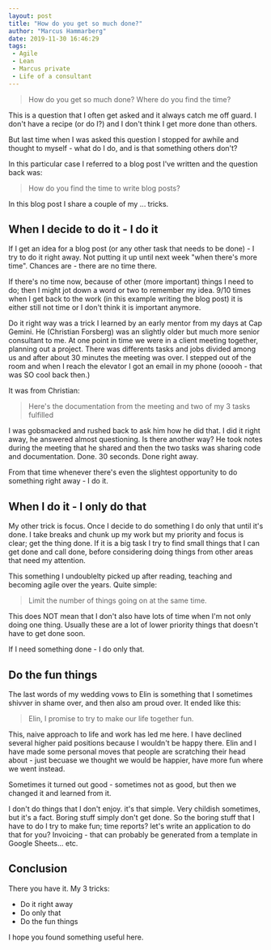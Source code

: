 ```yaml
---
layout: post
title: "How do you get so much done?"
author: "Marcus Hammarberg"
date: 2019-11-30 16:46:29
tags:
 - Agile
 - Lean
 - Marcus private
 - Life of a consultant
---
```


> How do you get so much done? Where do you find the time? 

This is a question that I often get asked and it always catch me off guard. I don't have a recipe (or do I?) and I don't think I get more done than others. 

But last time when I was asked this question I stopped for awhile and thought to myself - what do I do, and is that something others don't?

In this particular case I referred to a blog post I've written and the question back was: 

> How do you find the time to write blog posts? 

In this blog post I share a couple of my ... tricks.

<!-- excerpt-end -->

## When I decide to do it - I do it

If I get an idea for a blog post (or any other task that needs to be done) - I try to do it right away. Not putting it up until next week "when there's more time". Chances are - there are no time there. 

If there's no time now, because of other (more important) things I need to do; then I might jot down a word or two to remember my idea. 9/10 times when I get back to the work (in this example writing the blog post) it is either still not time or I don't think it is important anymore. 

Do it right way was a trick I learned by an early mentor from my days at Cap Gemini. He (Christian Forsberg) was an slightly older but much more senior consultant to me. At one point in time we were in a client meeting together, planning out a project. There was differents tasks and jobs divided among us and after about 30 minutes the meeting was over. I stepped out of the room and when I reach the elevator I got an email in my phone (ooooh - that was SO cool back then.)

It was from Christian:

> Here's the documentation from the meeting and two of my 3 tasks fulfilled

I was gobsmacked and rushed back to ask him how he did that. I did it right away, he answered almost questioning. Is there another way? He took notes during the meeting that he shared and then the two tasks was sharing code and documentation. Done. 30 seconds. Done right away. 

From that time whenever there's even the slightest opportunity to do something right away - I do it. 

## When I do it - I only do that

My other trick is focus. Once I decide to do something I do only that until it's done. I take breaks and chunk up my work but my priority and focus is clear; get the thing done. If it is a big task I try to find small things that I can get done and call done, before considering doing things from other areas that need my attention. 

This something I undoublelty picked up after reading, teaching and becoming agile over the years. Quite simple:

> Limit the number of things going on at the same time.

This does NOT mean that I don't also have lots of time when I'm not only doing one thing. Usually these are a lot of lower priority things that doesn't have to get done soon. 

If I need something done - I do only that.

## Do the fun things

The last words of my wedding vows to Elin is something that I sometimes shivver in shame over, and then also am proud over. It ended like this:

> Elin, I promise to try to make our life together fun.

This, naive approach to life and work has led me here. I have declined several higher paid positions because I wouldn't be happy there. Elin and I have made some personal moves that people are scratching their head about - just becuase we thought we would be happier, have more fun where we went instead. 

Sometimes it turned out good - sometimes not as good, but then we changed it and learned from it. 

I don't do things that I don't enjoy. it's that simple. Very childish sometimes, but it's a fact. Boring stuff simply don't get done. So the boring stuff that I have to do I try to make fun; time reports? let's write an application to do that for you? Invoicing - that can probably be generated from a template in Google Sheets... etc. 

## Conclusion

There you have it. My 3 tricks:

* Do it right away
* Do only that
* Do the fun things

I hope you found something useful here.